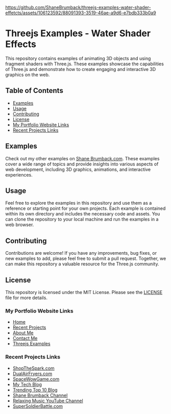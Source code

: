 
https://github.com/ShaneBrumback/threejs-examples-water-shader-effetcts/assets/106123592/88091393-3519-46ae-a9d6-e7bdb333b0a9

# Threejs Examples - Water Shader Effects

This repository contains examples of animating 3D objects and using fragment shaders with Three.js. These examples showcase the capabilities of Three.js and demonstrate how to create engaging and interactive 3D graphics on the web.

## Table of Contents
- [Examples](#examples)
- [Usage](#usage)
- [Contributing](#contributing)
- [License](#license)
- [My Portfolio Website Links](#my-portfolio-website-links)
- [Recent Projects Links](#recent-projects-links)

## Examples

Check out my other examples on [Shane Brumback.com](https://www.shanebrumback.com). These examples cover a wide range of topics and provide insights into various aspects of web development, including 3D graphics, animations, and interactive experiences.

## Usage

Feel free to explore the examples in this repository and use them as a reference or starting point for your own projects. Each example is contained within its own directory and includes the necessary code and assets. You can clone the repository to your local machine and run the examples in a web browser.

## Contributing

Contributions are welcome! If you have any improvements, bug fixes, or new examples to add, please feel free to submit a pull request. Together, we can make this repository a valuable resource for the Three.js community.

## License

This repository is licensed under the MIT License. Please see the [LICENSE](LICENSE) file for more details.

### My Portfolio Website Links
- [Home](https://www.shanebrumback.com)
- [Recent Projects](https://www.shanebrumback.com/shane-brumback-projects.html)
- [About Me](https://www.shanebrumback.com/shane-brumback-about-me.html)
- [Contact Me](https://www.shanebrumback.com/shane-brumback-contact-me.html)
- [Threejs Examples](https://www.shanebrumback.com/threejs-examples-how-to-animate-3d-spheres.html)

### Recent Projects Links
- [ShopTheSpark.com](https://www.shopthespark.com)
- [DualAirFryers.com](https://www.dualairfryers.com)
- [SpaceWowGame.com](https://www.spacewowgame.com)
- [My Tech Blog](https://shanebrumback.blogspot.com/)
- [Trending Top 10 Blog](https://trendingtop10sellers.blogspot.com/)
- [Shane Brumback Channel](https://www.youtube.com/channel/UC5kqNYlnPWrL46eTKjTEPHg)
- [Relaxing Music YouTube Channel](https://www.youtube.com/channel/UCZFli7epnBtP2pcdsVs3gvg)
- [SuperSoldierBattle.com](https://www.supersoldierbattle.com)
